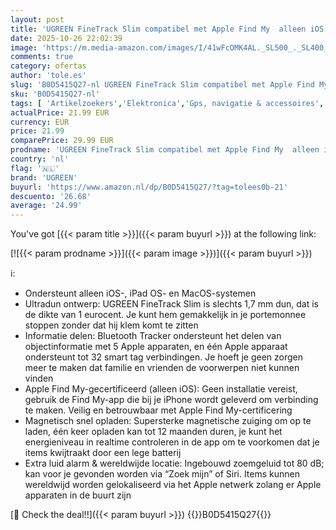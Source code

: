 ```yaml
---
layout: post
title: 'UGREEN FineTrack Slim compatibel met Apple Find My  alleen iOS   Bluetooth tracker  IP68 waterdicht  oplaadbare portemonnee finder  SmartTag tracker kaart voor portemonnee  paspoorten  bagage'
date: 2025-10-26 22:02:39
image: 'https://m.media-amazon.com/images/I/41wFcOMK4AL._SL500_._SL400_.jpg'
comments: true
category: ofertas
author: 'tole.es'
slug: 'B0D5415Q27-nl UGREEN FineTrack Slim compatibel met Apple Find My alleen...'
sku: 'B0D5415Q27-nl'
tags: [ 'Artikelzoekers','Elektronica','Gps, navigatie & accessoires','ugreen','🇳🇱', ]
actualPrice: 21.99 EUR
currency: EUR
price: 21.99
comparePrice: 29.99 EUR
prodname: 'UGREEN FineTrack Slim compatibel met Apple Find My  alleen iOS   Bluetooth tracker  IP68 waterdicht  oplaadbare portemonnee finder  SmartTag tracker kaart voor portemonnee  paspoorten  bagage'
country: 'nl'
flag: '🇳🇱'
brand: 'UGREEN'
buyurl: 'https://www.amazon.nl/dp/B0D5415Q27/?tag=tolees0b-21'
descuento: '26.68'
average: '24.99'
---
```


You've got [{{< param title >}}]({{< param buyurl >}}) at the following link:

[![{{< param prodname >}}]({{< param image >}})]({{< param buyurl >}})

ℹ️:

- Ondersteunt alleen iOS-, iPad OS- en MacOS-systemen
- Ultradun ontwerp: UGREEN FineTrack Slim is slechts 1,7 mm dun, dat is de dikte van 1 eurocent. Je kunt hem gemakkelijk in je portemonnee stoppen zonder dat hij klem komt te zitten
- Informatie delen: Bluetooth Tracker ondersteunt het delen van objectinformatie met 5 Apple apparaten, en één Apple apparaat ondersteunt tot 32 smart tag verbindingen. Je hoeft je geen zorgen meer te maken dat familie en vrienden de voorwerpen niet kunnen vinden
- Apple Find My-gecertificeerd (alleen iOS): Geen installatie vereist, gebruik de Find My-app die bij je iPhone wordt geleverd om verbinding te maken. Veilig en betrouwbaar met Apple Find My-certificering
- Magnetisch snel opladen: Supersterke magnetische zuiging om op te laden, één keer opladen kan tot 12 maanden duren, je kunt het energieniveau in realtime controleren in de app om te voorkomen dat je items kwijtraakt door een lege batterij
- Extra luid alarm & wereldwijde locatie: Ingebouwd zoemgeluid tot 80 dB; kan voor je gevonden worden via “Zoek mijn” of Siri. Items kunnen wereldwijd worden gelokaliseerd via het Apple netwerk zolang er Apple apparaten in de buurt zijn

[🛒 Check the deal!!]({{< param buyurl >}})
{{<world>}}B0D5415Q27{{</world>}}
